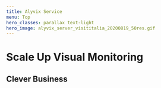 ```yaml
---
title: Alyvix Service
menu: Top
hero_classes: parallax text-light
hero_image: alyvix_server_visititalia_20200819_50res.gif
---
```

<!--
hero_classes: text-dark overlay-light parallax
-->

# Scale Up Visual Monitoring
## Clever Business

